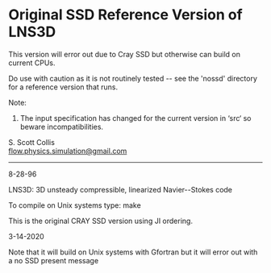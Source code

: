 # Original SSD Reference Version of LNS3D

This version will error out due to Cray SSD but otherwise can build on
current CPUs.

Do use with caution as it is not routinely tested -- see the 'nossd'
directory for a reference version that runs.

Note:  
  1.  The input specification has changed for the current version in ‘src‘ so beware incompatibilities.

S. Scott Collis\
flow.physics.simulation@gmail.com

---

8-28-96

LNS3D: 3D unsteady compressible, linearized Navier--Stokes code 

To compile on Unix systems type:  make

This is the original CRAY SSD version using JI ordering.

3-14-2020

Note that it will build on Unix systems with Gfortran but it
will error out with a no SSD present message

